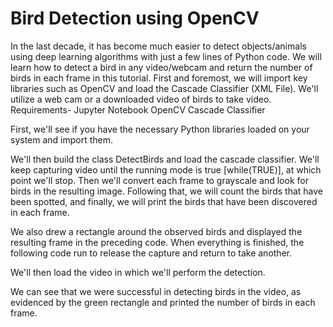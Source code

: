 # Bird Detection using OpenCV


In the last decade, it has become much easier to detect objects/animals using deep learning algorithms with just a few lines of Python code. We will learn how to detect a bird in any video/webcam and return the number of birds in each frame in this tutorial.
First and foremost, we will import key libraries such as OpenCV and load the Cascade Classifier (XML File). We'll utilize a web cam or a downloaded video of birds to take video.
Requirements-
Jupyter Notebook
OpenCV
Cascade Classifier

First, we'll see if you have the necessary Python libraries loaded on your system and import them.

We'll then build the class DetectBirds and load the cascade classifier. We'll keep capturing video until the running mode is true [while(TRUE)], at which point we'll stop. 
Then we'll convert each frame to grayscale and look for birds in the resulting image. 
Following that, we will count the birds that have been spotted, and finally, we will print the birds that have been discovered in each frame.

We also drew a rectangle around the observed birds and displayed the resulting frame in the preceding code.
When everything is finished, the following code run to release the capture and return to take another.


We'll then load the video in which we'll perform the detection.

We can see that we were successful in detecting birds in the video, as evidenced by the green rectangle and printed  the number of birds in each frame.
